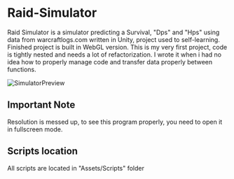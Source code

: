 # Raid-Simulator
Raid Simulator is a simulator predicting a Survival, "Dps" and "Hps" using data from warcraftlogs.com written in Unity, project used to self-learning. Finished project is built in WebGL version. This is my very first project, code is tightly nested and needs a lot of refactorization. I wrote it when i had no idea how to properly manage code and transfer data properly between functions.

![SimulatorPreview](Preview/SimPreview.gif)

## Important Note
Resolution is messed up, to see this program properly, you need to open it in fullscreen mode.

## Scripts location
All scripts are located in "Assets/Scripts" folder
